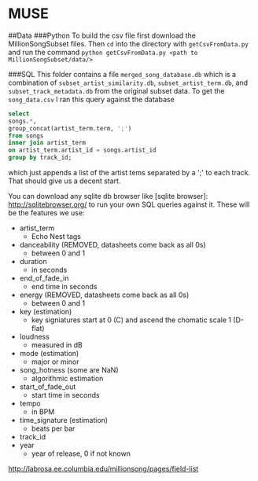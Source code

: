 # MUSE

##Data
###Python
To build the csv file first download the MillionSongSubset files. Then ```cd``` into the directory with ```getCsvFromData.py```
and run the command ```python getCsvFromData.py <path to MillionSongSubset/data/>```

###SQL
This folder contains a file ```merged_song_database.db``` which is a combination of ```subset_artist_similarity.db```,
```subset_artist_term.db```, and ```subset_track_metadata.db``` from the original subset data.
To get the ```song_data.csv``` I ran this query against the database
```sql
select 
songs.*,
group_concat(artist_term.term, ';')
from songs
inner join artist_term
on artist_term.artist_id = songs.artist_id
group by track_id;
```
which just appends a list of the artist tems separated by a ';' to each track.
That should give us a decent start.

You can download any sqlite db browser like [sqlite browser]: http://sqlitebrowser.org/ to run your own SQL queries against it.
These will be the features we use:

+	artist_term
	+	Echo Nest tags
+	danceability	(REMOVED, datasheets come back as all 0s)
	+	between 0 and 1
+	duration
	+	in seconds
+	end_of_fade_in
	+	end time in seconds
+	energy	(REMOVED, datasheets come back as all 0s)
	+	between 0 and 1
+	key (estimation)
	+	key signiatures start at 0 (C) and ascend the chomatic scale 1 (D-flat)
+	loudness
	+	measured in dB
+	mode (estimation)
	+	major or minor
+	song_hotness	(some are NaN)
	+	algorithmic estimation
+	start_of_fade_out
	+	start time in seconds
+	tempo
	+	in BPM
+	time_signature (estimation)
	+	beats per bar
+	track_id
+	year
	+	year of release, 0 if not known

http://labrosa.ee.columbia.edu/millionsong/pages/field-list
